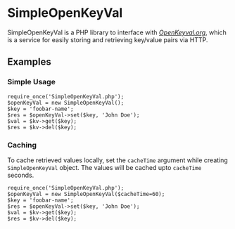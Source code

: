 # SimpleOpenKeyVal

SimpleOpenKeyVal is a PHP library to interface with *[OpenKeyval.org](http://openkeyval.org/)*, which is a service for easily storing and retrieving key/value pairs via HTTP.

## Examples
### Simple Usage
	require_once('SimpleOpenKeyVal.php');
	$openKeyVal = new SimpleOpenKeyVal();	
	$key = 'foobar-name';	
	$res = $openKeyVal->set($key, 'John Doe');
	$val = $kv->get($key);	
	$res = $kv->del($key);

### Caching
To cache retrieved values locally, set the `cacheTime` argument while creating `SimpleOpenKeyVal` object. The values will be cached upto `cacheTime` seconds.

	require_once('SimpleOpenKeyVal.php');
	$openKeyVal = new SimpleOpenKeyVal($cacheTime=60);	
	$key = 'foobar-name';	
	$res = $openKeyVal->set($key, 'John Doe');
	$val = $kv->get($key);	
	$res = $kv->del($key);